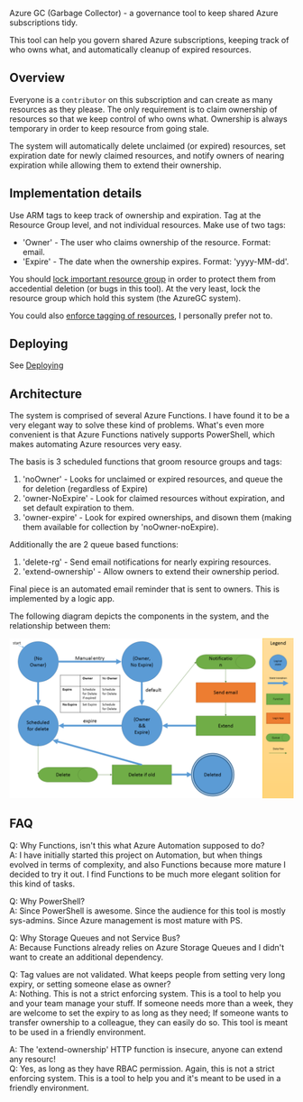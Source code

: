 Azure GC (Garbage Collector) - a governance tool to keep shared Azure subscriptions tidy. 

This tool can help you govern shared Azure subscriptions, keeping track of who owns what, and automatically cleanup of expired resources.

## Overview

Everyone is a `contributor` on this subscription and can create as many resources as they please. The only requirement is to claim ownership of resources so that we keep control of who owns what. Ownership is always temporary in order to keep resource from going stale.  

The system will automatically delete unclaimed (or expired) resources, set expiration date for newly claimed resources, and notify owners of nearing expiration while allowing them to extend their ownership.

## Implementation details

Use ARM tags to keep track of ownership and expiration. Tag at the Resource Group level, and not individual resources. Make use of two tags:

- 'Owner' - The user who claims ownership of the resource. Format: email.
- 'Expire' - The date when the ownership expires. Format: 'yyyy-MM-dd'.

You should [lock important resource group](https://docs.microsoft.com/en-us/azure/azure-resource-manager/resource-group-lock-resources) in order to protect them from accedential deletion (or bugs in this tool). At the very least, lock the resource group which hold this system (the AzureGC system).

You could also [enforce tagging of resources](https://docs.microsoft.com/en-us/azure/azure-resource-manager/resource-manager-policy#policy-definition-examples), I personally prefer not to.

## Deploying

See [Deploying](docs/deploying.md)

## Architecture

The system is comprised of several Azure Functions. I have found it to be a very elegant way to solve these kind of problems. What's even more convenient is that Azure Functions natively supports PowerShell, which makes automating Azure resources very easy.

The basis is 3 scheduled functions that groom resource groups and tags: 

1. 'noOwner' - Looks for unclaimed or expired resources, and queue the for deletion (regardless of Expire)
2. 'owner-NoExpire' - Look for claimed resources without expiration, and set default expiration to them.
3. 'owner-expire' - Look for expired ownerships, and disown them (making them available for collection by 'noOwner-noExpire).

Additionally the are 2 queue based functions:

1. 'delete-rg' - Send email notifications for nearly expiring resources.
2. 'extend-ownership' - Allow owners to extend their ownership period.

Final piece is an automated email reminder that is sent to owners. This is implemented by a logic app.

The following diagram depicts the components in the system, and the relationship between them:

![](docs/architecture.png)

## FAQ

Q: Why Functions, isn't this what Azure Automation supposed to do?  
A: I have initially started this project on Automation, but when things evolved in terms of complexity, and also Functions because more mature I decided to try it out. I find Functions to be much more elegant solition for this kind of tasks.

Q: Why PowerShell?  
A: Since PowerShell is awesome. Since the audience for this tool is mostly sys-admins. Since Azure management is most mature with PS.

Q: Why Storage Queues and not Service Bus?  
A: Because Functions already relies on Azure Storage Queues and I didn't want to create an additional dependency.

Q: Tag values are not validated. What keeps people from setting very long expiry, or setting someone elase as owner?  
A: Nothing. This is not a strict enforcing system. This is a tool to help you and your team manage your stuff. If someone needs more than a week, they are welcome to set the expiry to as long as they need; If someone wants to transfer ownership to a colleague, they can easily do so. This tool is meant to be used in a friendly environment.

A: The 'extend-ownership' HTTP function is insecure, anyone can extend any resourc!  
Q: Yes, as long as they have RBAC permission. Again, this is not a strict enforcing system. This is a tool to help you and it's meant to be used in a friendly environment.